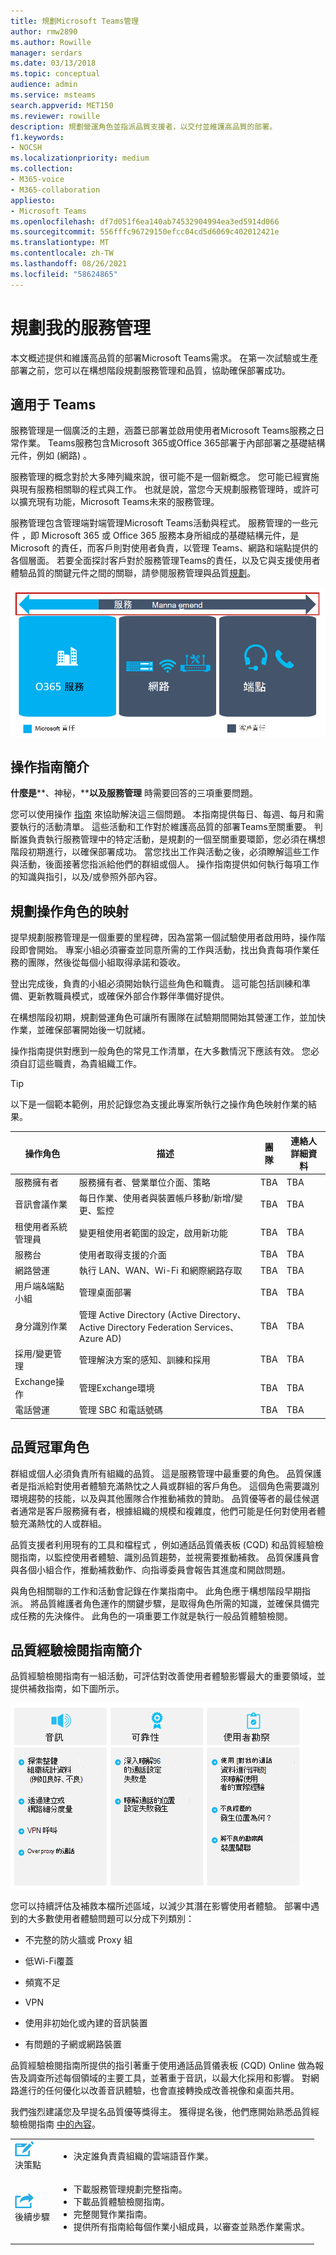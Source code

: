 ```yaml
---
title: 規劃Microsoft Teams管理
author: rmw2890
ms.author: Rowille
manager: serdars
ms.date: 03/13/2018
ms.topic: conceptual
audience: admin
ms.service: msteams
search.appverid: MET150
ms.reviewer: rowille
description: 規劃營運角色並指派品質支援者，以交付並維護高品質的部署。
f1.keywords:
- NOCSH
ms.localizationpriority: medium
ms.collection:
- M365-voice
- M365-collaboration
appliesto:
- Microsoft Teams
ms.openlocfilehash: df7d051f6ea140ab74532904994ea3ed5914d066
ms.sourcegitcommit: 556fffc96729150efcc04cd5d6069c402012421e
ms.translationtype: MT
ms.contentlocale: zh-TW
ms.lasthandoff: 08/26/2021
ms.locfileid: "58624865"
---
```

# <a name="plan-my-service-management"></a>規劃我的服務管理

本文概述提供和維護高品質的部署Microsoft Teams需求。 在第一次試驗或生產部署之前，您可以在構想階段規劃服務管理和品質，協助確保部署成功。

## <a name="service-management-for-teams"></a>適用于 Teams

服務管理是一個廣泛的主題，涵蓋已部署並啟用使用者Microsoft Teams服務之日常作業。 Teams服務包含Microsoft 365或Office 365部署于內部部署之基礎結構元件，例如 (網路) 。

服務管理的概念對於大多陣列織來說，很可能不是一個新概念。 您可能已經實施與現有服務相關聯的程式與工作。 也就是說，當您今天規劃服務管理時，或許可以擴充現有功能，Microsoft Teams未來的服務管理。

服務管理包含管理端對端管理Microsoft Teams活動與程式。 服務管理的一些元件 ，即 Microsoft 365 或 Office 365 服務本身所組成的基礎結構元件，是 Microsoft 的責任，而客戶則對使用者負責，以管理 Teams、網路和端點提供的各個層面。
若要全面探討客戶對於服務管理Teams的責任，以及它與支援使用者體驗品質的關鍵元件之間的關聯，請參閱服務管理與品質[規劃](./prepare-network.md)。

![品質的三個元件圖表](media/plan-my-service-management-image1.png "品質的三個元件圖表，Microsoft 365或Office 365服務、網路和端點，以及服務管理如何與這三者重迭。")

<!--ENDOFSECTION-->

## <a name="introduction-to-the-operations-guide"></a>操作指南簡介 

**什麼是****、神秘，****以及服務管理** 時需要回答的三項重要問題。

您可以使用操作 [指南](./1-drive-value-operate-my-service.md) 來協助解決這三個問題。 本指南提供每日、每週、每月和需要執行的活動清單。 這些活動和工作對於維護高品質的部署Teams至關重要。 判斷誰負責執行服務管理中的特定活動，是規劃的一個至關重要環節，您必須在構想階段初期進行，以確保部署成功。 當您找出工作與活動之後，必須瞭解這些工作與活動，後面接著您指派給他們的群組或個人。 操作指南提供如何執行每項工作的知識與指引，以及/或參照外部內容。

## <a name="plan-for-operational-role-mapping"></a>規劃操作角色的映射

提早規劃服務管理是一個重要的里程碑，因為當第一個試驗使用者啟用時，操作階段即會開始。 專案小組必須審查並同意所需的工作與活動，找出負責每項作業任務的團隊，然後從每個小組取得承諾和簽收。

登出完成後，負責的小組必須開始執行這些角色和職責。 這可能包括訓練和準備、更新教職員模式，或確保外部合作夥伴準備好提供。

在構想階段初期，規劃營運角色可讓所有團隊在試驗期間開始其營運工作，並加快作業，並確保部署開始後一切就緒。

操作指南提供對應到一般角色的常見工作清單，在大多數情況下應該有效。 您必須自訂這些職責，為貴組織工作。

>[!TIP]
>以下是一個範本範例，用於記錄您為支援此專案所執行之操作角色映射作業的結果。


|操作角色 |描述 |團隊 |連絡人詳細資料 |
|---------|---------|---------|---------|
|服務擁有者|服務擁有者、營業單位介面、策略|TBA|TBA|
|音訊會議作業|每日作業、使用者與裝置帳戶移動/新增/變更、監控|TBA| TBA| 
|租使用者系統管理員|變更租使用者範圍的設定，啟用新功能|TBA|TBA|
|服務台|使用者取得支援的介面|TBA|TBA|
|網路營運|執行 LAN、WAN、Wi-Fi 和網際網路存取|TBA|TBA|
|用戶端&端點小組|管理桌面部署|TBA|TBA|
|身分識別作業|管理 Active Directory (Active Directory、Active Directory Federation Services、Azure AD) |TBA|TBA|
|採用/變更管理|管理解決方案的感知、訓練和採用|TBA|TBA|
|Exchange操作|管理Exchange環境|TBA|TBA|
|電話營運|管理 SBC 和電話號碼|TBA|TBA|

<!--ENDOFSECTION-->

## <a name="the-quality-champion-role"></a>品質冠軍角色

群組或個人必須負責所有組織的品質。
這是服務管理中最重要的角色。 品質保護者是指派給對使用者體驗充滿熱忱之人員或群組的客戶角色。 這個角色需要識別環境趨勢的技能，以及與其他團隊合作推動補救的贊助。
品質優等者的最佳候選者通常是客戶服務擁有者，根據組織的規模和複雜度，他們可能是任何對使用者體驗充滿熱忱的人或群組。

品質支援者利用現有的工具和檔程式 ，例如通話品質儀表板 (CQD) 和品質經驗檢閱指南，以監控使用者體驗、識別品質趨勢，並視需要推動補救。 品質保護員會與各個小組合作，推動補救動作、向指導委員會報告其進度和開啟問題。

與角色相關聯的工作和活動會記錄在作業指南中。 此角色應于構想階段早期指派。 將品質維護者角色運作的關鍵步驟，是取得角色所需的知識，並確保具備完成任務的先決條件。 此角色的一項重要工作就是執行一般品質體驗檢閱。

<!--ENDOFSECTION-->

## <a name="introduction-to-the-quality-experience-review-guide"></a>品質經驗檢閱指南簡介

品質經驗檢閱指南有一組活動，可評估對改善使用者體驗影響最大的重要領域，並提供補救指南，如下圖所示。

![品質經驗檢閱期間要檢查的重要區域圖例](media/plan-my-service-management-image2.png "品質體驗檢閱期間要檢查的重要區域：音訊、可靠性及使用者問卷結果。")

您可以持續評估及補救本檔所述區域，以減少其潛在影響使用者體驗。 部署中遇到的大多數使用者體驗問題可以分成下列類別：

-   不完整的防火牆或 Proxy 組

-   低Wi-Fi覆蓋

-   頻寬不足

-   VPN

-   使用非初始化或內建的音訊裝置

-   有問題的子網或網路裝置

品質經驗檢閱指南所提供的指引著重于使用通話品質儀表板 (CQD) Online 做為報告及調查所述每個領域的主要工具，並著重于音訊，以最大化採用和影響。 對網路進行的任何優化以改善音訊體驗，也會直接轉換成改善視像和桌面共用。

我們強烈建議您及早提名品質優等獎得主。 獲得提名後，他們應開始熟悉品質經驗檢閱指南 [中的內容](./quality-of-experience-review-guide.md)。



<table>
<tr><td><img src="media/audio_conferencing_image7.png" alt="An icon depicting decision points"/> <br/>決策點</td><td><ul><li>決定誰負責貴組織的雲端語音作業。</li></ol></td></tr>
<tr><td><img src="media/audio_conferencing_image9.png" alt="An icon depicting the next steps"/><br/>後續步驟</td><td><ul><li>下載服務管理規劃完整指南。</li><li>下載品質體驗檢閱指南。</li><li>完整閱覽作業指南。</li><li>提供所有指南給每個作業小組成員，以審查並熟悉作業需求。</li></ol></td></tr>
</table>

<!--ENDOFSECTION-->